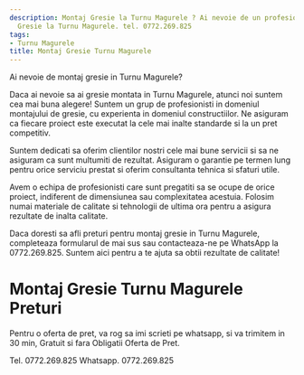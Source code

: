 ```yaml
---
description: Montaj Gresie la Turnu Magurele ? Ai nevoie de un profesionist in Montaj
  Gresie la Turnu Magurele. tel. 0772.269.825
tags:
- Turnu Magurele
title: Montaj Gresie Turnu Magurele
---
```



Ai nevoie de montaj gresie in Turnu Magurele? 

Daca ai nevoie sa ai gresie montata in Turnu Magurele, atunci noi suntem cea mai buna alegere! Suntem un grup de profesionisti in domeniul montajului de gresie, cu experienta in domeniul constructiilor. Ne asiguram ca fiecare proiect este executat la cele mai inalte standarde si la un pret competitiv.

Suntem dedicati sa oferim clientilor nostri cele mai bune servicii si sa ne asiguram ca sunt multumiti de rezultat. Asiguram o garantie pe termen lung pentru orice serviciu prestat si oferim consultanta tehnica si sfaturi utile.

Avem o echipa de profesionisti care sunt pregatiti sa se ocupe de orice proiect, indiferent de dimensiunea sau complexitatea acestuia. Folosim numai materiale de calitate si tehnologii de ultima ora pentru a asigura rezultate de inalta calitate. 

Daca doresti sa afli preturi pentru montaj gresie in Turnu Magurele, completeaza formularul de mai sus sau contacteaza-ne pe WhatsApp la 0772.269.825. 
Suntem aici pentru a te ajuta sa obtii rezultate de calitate!

# Montaj Gresie Turnu Magurele Preturi
Pentru o oferta de pret, va rog sa imi scrieti pe whatsapp, si va trimitem in 30 min, Gratuit si fara Obligatii Oferta de Pret.

Tel. 0772.269.825
Whatsapp. 0772.269.825